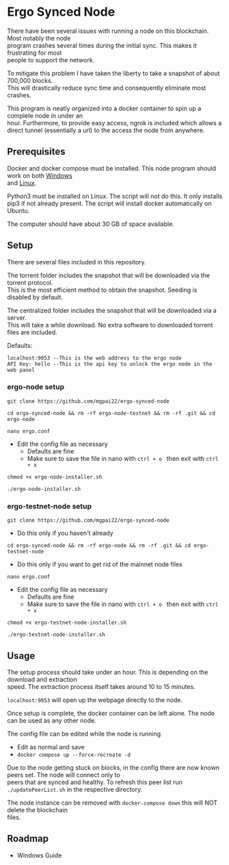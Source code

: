 # Ergo Synced Node

There have been several issues with running a node on this blockchain. Most notably the node \
 program crashes several times during the initial sync. This makes it frustrating for most \
people to support the network.

 To mitigate this problem I have taken the liberty to take a snapshot of about 700,000 blocks. \
 This will drastically reduce sync time and consequently eliminate most crashes.

 This program is neatly organized into a docker container to spin up a complete node in under an \
 hour. Furthermore, to provide easy access, ngrok is included which allows a direct tunnel (essentially a url) to the
 access the node from anywhere.
## Prerequisites

Docker and docker compose must be installed. This node program should work on both [Windows](https://docs.docker.com/desktop/windows/install/) \
and [Linux](https://docs.docker.com/engine/install/).

Python3 must be installed on Linux. The script will not do this. It only installs pip3 if not already present.
The script will install docker automatically on Ubuntu.

The computer should have about 30 GB of space available.
## Setup

There are several files included in this repository.

The torrent folder includes the snapshot that will be downloaded via the torrent protocol. \
This is the most efficient method to obtain the snapshot. Seeding is disabled by default.

The centralized folder includes the snapshot that will be downloaded via a server. \
This will take a while download. No extra software to downloaded torrent files are included.

Defaults:
```
localhost:9053 --This is the web address to the ergo node
API Key: hello --This is the api key to unlock the ergo node in the web panel
```
### ergo-node setup
```
git clone https://github.com/mgpai22/ergo-synced-node
```
```
cd ergo-synced-node && rm -rf ergo-node-testnet && rm -rf .git && cd ergo-node
```
```
nano ergo.conf
```
- Edit the config file as necessary
  - Defaults are fine
  - Make sure to save the file in nano with `ctrl + o ` then exit with `ctrl + x`
```
chmod +x ergo-node-installer.sh
```
```
./ergo-node-installer.sh
```
### ergo-testnet-node setup
```
git clone https://github.com/mgpai22/ergo-synced-node
```
- Do this only if you haven't already
```
cd ergo-synced-node && rm -rf ergo-node && rm -rf .git && cd ergo-testnet-node
```
- Do this only if you want to get rid of the mainnet node files
```
nano ergo.conf
```
- Edit the config file as necessary
  - Defaults are fine
  - Make sure to save the file in nano with `ctrl + o ` then exit with `ctrl + x`
```
chmod +x ergo-testnet-node-installer.sh
```
```
./ergo-testnet-node-installer.sh
```
## Usage

The setup process should take under an hour. This is depending on the download and extraction \
speed. The extraction process itself takes around 10 to 15 minutes.

`localhost:9053` will open up the webpage directly to the node.

Once setup is complete, the docker container can be left alone. The node can be used as any other node.

The config file can be edited while the node is running
- Edit as normal and save
- `docker compose up --force-recreate -d`

Due to the node getting stuck on blocks, in the config there are now known peers set. The node will connect only to \
peers that are synced and healthy. To refresh this peer list run `./updatePeerList.sh` in the respective directory. 

The node instance  can be removed with `docker-compose down` this will NOT delete the blockchain \
files.

## Roadmap
- Windows Guide
